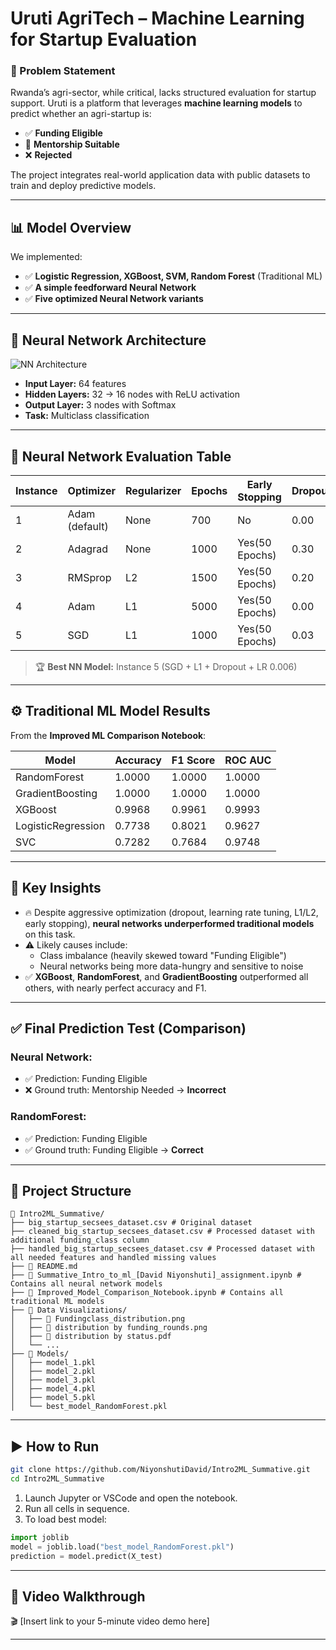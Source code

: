 
# Uruti AgriTech – Machine Learning for Startup Evaluation

### 🔬 Problem Statement

Rwanda’s agri-sector, while critical, lacks structured evaluation for startup support. Uruti is a platform that leverages **machine learning models** to predict whether an agri-startup is:

- ✅ **Funding Eligible**
- 🤝 **Mentorship Suitable**
- ❌ **Rejected**

The project integrates real-world application data with public datasets to train and deploy predictive models.

---

## 📊 Model Overview

We implemented:

- ✅ **Logistic Regression, XGBoost, SVM, Random Forest** (Traditional ML)
- ✅ **A simple feedforward Neural Network**
- ✅ **Five optimized Neural Network variants**

---

## 🧠 Neural Network Architecture

![NN Architecture](https://github.com/user-attachments/assets/7fe74302-5003-44ff-b291-0ece525b9025)


- **Input Layer:** 64 features
- **Hidden Layers:** 32 → 16 nodes with ReLU activation
- **Output Layer:** 3 nodes with Softmax
- **Task:** Multiclass classification

---

## 🧪 Neural Network Evaluation Table

| Instance | Optimizer | Regularizer | Epochs | Early Stopping | Dropout | Learning Rate | Accuracy | F1 Score | Recall | Precision |
|----------|-----------|-------------|--------|----------------|---------|----------------|----------|----------|--------|-----------|
| 1        | Adam (default) | None        | 700    | No             | 0.00    | Default        | 0.4920   | 0.5016   | 0.4920 | 0.5125    |
| 2        | Adagrad   | None        | 1000   | Yes(50 Epochs)             | 0.30    | 0.001          | 0.3973   | 0.4335   | 0.3973 | 0.5222    |
| 3        | RMSprop   | L2          | 1500   | Yes(50 Epochs)            | 0.20    | 0.005          | 0.3187   | 0.2985   | 0.3187 | 0.5508    |
| 4        | Adam      | L1          | 5000   | Yes(50 Epochs)            | 0.00    | 0.0001         | 0.5093   | 0.5141   | 0.5093 | 0.5473    |
| 5        | SGD       | L1          | 1000   | Yes(50 Epochs)            | 0.03    | 0.006          | 0.4880   | 0.5180   | 0.4880 | 0.5802    |

> 🏆 **Best NN Model:** Instance 5 (SGD + L1 + Dropout + LR 0.006)

---

## ⚙️ Traditional ML Model Results

From the **Improved ML Comparison Notebook**:

| Model              | Accuracy | F1 Score | ROC AUC |
|--------------------|----------|----------|---------|
| RandomForest       | 1.0000   | 1.0000   | 1.0000  |
| GradientBoosting   | 1.0000   | 1.0000   | 1.0000  |
| XGBoost            | 0.9968   | 0.9961   | 0.9993  |
| LogisticRegression | 0.7738   | 0.8021   | 0.9627  |
| SVC                | 0.7282   | 0.7684   | 0.9748  |

---

## 📌 Key Insights

- 🔥 Despite aggressive optimization (dropout, learning rate tuning, L1/L2, early stopping), **neural networks underperformed traditional models** on this task.
- ⚠️ Likely causes include:
  - Class imbalance (heavily skewed toward "Funding Eligible")
  - Neural networks being more data-hungry and sensitive to noise
- ✅ **XGBoost**, **RandomForest**, and **GradientBoosting** outperformed all others, with nearly perfect accuracy and F1.

---

## ✅ Final Prediction Test (Comparison)

### Neural Network:
- ✅ Prediction: Funding Eligible  
- ❌ Ground truth: Mentorship Needed → **Incorrect**

### RandomForest:
- ✅ Prediction: Funding Eligible  
- ✅ Ground truth: Funding Eligible → **Correct**

---

## 🧱 Project Structure

```
📁 Intro2ML_Summative/
├── big_startup_secsees_dataset.csv # Original dataset
├── cleaned_big_startup_secsees_dataset.csv # Processed dataset with additional funding_class column
├── handled_big_startup_secsees_dataset.csv # Processed dataset with all needed features and handled missing values
├── 📄 README.md
├── 📓 Summative_Intro_to_ml_[David Niyonshuti]_assignment.ipynb # Contains all neural network models
├── 📓 Improved_Model_Comparison_Notebook.ipynb # Contains all traditional ML models
├── 📁 Data Visualizations/
│   ├── 📄 Fundingclass_distribution.png
│   ├── 📄 distribution by funding_rounds.png
│   ├── 📄 distribution by status.pdf
│   └── ...
├── 📁 Models/
│   ├── model_1.pkl
│   ├── model_2.pkl
│   ├── model_3.pkl
│   ├── model_4.pkl
│   ├── model_5.pkl
│   └── best_model_RandomForest.pkl
```

---

## ▶️ How to Run

```bash
git clone https://github.com/NiyonshutiDavid/Intro2ML_Summative.git
cd Intro2ML_Summative
```

1. Launch Jupyter or VSCode and open the notebook.
2. Run all cells in sequence.
3. To load best model:
```python
import joblib
model = joblib.load("best_model_RandomForest.pkl")
prediction = model.predict(X_test)
```

---

## 🎥 Video Walkthrough

🎬 [Insert link to your 5-minute video demo here]

---
